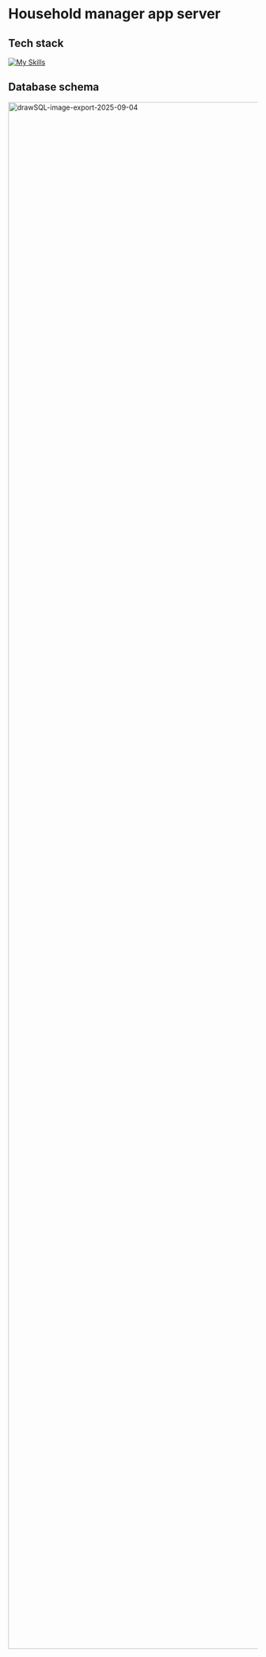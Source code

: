 # Household manager app server

## Tech stack
[![My Skills](https://skillicons.dev/icons?i=golang,docker,postgresql,gcp&theme=dark&perline=15)]()

## Database schema
<img width="4080" height="3116" alt="drawSQL-image-export-2025-09-04" src="https://github.com/user-attachments/assets/2fbb9b0f-5b10-4f71-83d2-ca1fd19453a3" />
